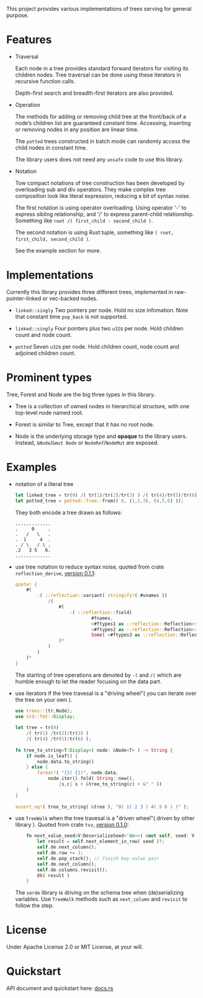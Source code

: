 This project provides various implementations of trees serving for general purpose. 

# Features

- Traversal

  Each node in a tree provides standard forward iterators for visiting its children nodes. Tree traversal can be done using these iterators in recursive function calls.

  Depth-first search and breadth-first iterators are also provided.


- Operation

  The methods for adding or removing child tree at the front/back of a node’s children list are guaranteed constant time. Accessing, inserting or removing nodes in any position are linear time.

  The `potted` trees constructed in batch mode can randomly access the child nodes in constant time.

  The library users does not need any `unsafe` code to use this library.


- Notation

  Tow compact notations of tree construction has been developed by overloading sub and div operators. They make complex tree composition look like literal expression, reducing a bit of syntax noise.

  The first notation is using operator overloading. Using operator '-' to express sibling relationship, and '/' to express parent-child relationship.
  Something like `root /( first_child - second_child )`.

  The second notation is using Rust tuple, something like `( root, first_child, second_child )`.

  See the example section for more.

# Implementations

Currently this library provides three different trees, implemented in raw-pointer-linked or vec-backed nodes.

- `linked::singly`
  Two pointers per node. Hold no size infomation. Note that constant time `pop_back` is not supported.

- `linked::singly`
  Four pointers plus two `u32`s per node. Hold children count and node count.

- `potted`
  Seven `u32`s per node. Hold children count, node count and adjoined children count.

# Prominent types

Tree, Forest and Node are the big three types in this library. 

- Tree is a collection of owned nodes in hierarchical structure, with one top-level node named root.

- Forest is similar to Tree, except that it has no root node.

- Node is the underlying storage type and **opaque** to the library users. Instead, `&Node`/`&mut Node` or `NodeRef`/`NodeMut` are exposed.

# Examples

- notation of a literal tree

  ```rust
  let linked_tree = tr(0) /( tr(1)/tr(2)/tr(3) ) /( tr(4)/tr(5)/tr(6) );
  let potted_tree = potted::Tree::from(( 0, (1,2,3), (4,5,6) ));
  ```
  
  They both encode a tree drawn as follows:

  ```text 
  .............
  .     0     .
  .   /   \   .
  .  1     4  .
  . / \   / \ .
  .2   3 5   6.
  .............
  ``` 

- use tree notation to reduce syntax noise, quoted from crate `reflection_derive`, [version 0.1.1](https://github.com/oooutlk/reflection/blob/master/reflection_derive/src/lib.rs#L202):

  ```rust
  quote! {
      #(
          -( ::reflection::variant( stringify!( #vnames ))
              /(
                  #(
                      -( ::reflection::field(
                              #fnames,
                              <#ftypes1 as ::reflection::Reflection>::ty(),
                              <#ftypes2 as ::reflection::Reflection>::name(),
                              Some( <#ftypes3 as ::reflection::Reflection>::members )))
                  )*
              )
          )
      )*
  }
  ```

  The starting of tree operations are denoted by `-(` and `/(` which are humble enough to let the reader focusing on the data part.

- use iterators if the tree travesal is a "driving wheel"( you can iterate over the tree on your own ).

  ```rust
  use trees::{tr,Node};
  use std::fmt::Display;
                                                                   
  let tree = tr(0)
      /( tr(1) /tr(2)/tr(3) )
      /( tr(4) /tr(5)/tr(6) );
                                                                   
  fn tree_to_string<T:Display>( node: &Node<T> ) -> String {
      if node.is_leaf() {
          node.data.to_string()
      } else {
          format!( "{}( {})", node.data, 
              node.iter().fold( String::new(),
                  |s,c| s + &tree_to_string(c) + &" " ))
      }
  }
                                                                   
  assert_eq!( tree_to_string( &tree ), "0( 1( 2 3 ) 4( 5 6 ) )" );
  ```

- use `TreeWalk` when the tree travesal is a "driven wheel"( driven by other library ). Quoted from crate `tsv`, [version 0.1.0](https://github.com/oooutlk/tsv/blob/master/src/de.rs#L542):

  ```rust
      fn next_value_seed<V:DeserializeSeed<'de>>( &mut self, seed: V ) -> Result<V::Value> {
          let result = self.next_element_in_row( seed )?;
          self.de.next_column();
          self.de.row += 1;
          self.de.pop_stack(); // finish key-value pair
          self.de.next_column();
          self.de.columns.revisit();
          Ok( result )
      }
  ```
  The `serde` library is driving on the schema tree when (de)serializing variables. Use `TreeWalk` methods such as `next_column` and `revisit` to follow the step.

# License

Under Apache License 2.0 or MIT License, at your will.

# Quickstart

API document and quickstart here: [docs.rs]( https://docs.rs/trees/ )
